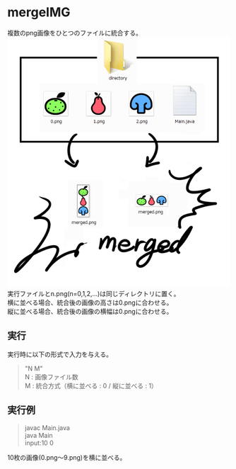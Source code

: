 ﻿# mergeIMG
複数のpng画像をひとつのファイルに統合する。
![タイトル画面](explain.png)  
実行ファイルとn.png(n=0,1,2,...)は同じディレクトリに置く。  
横に並べる場合、統合後の画像の高さは0.pngに合わせる。  
縦に並べる場合、統合後の画像の横幅は0.pngに合わせる。  

## 実行
実行時に以下の形式で入力を与える。  
>"N M"  
N : 画像ファイル数  
M : 統合方式（横に並べる : 0 / 縦に並べる : 1）

## 実行例
>javac Main.java  
>java Main  
>input:10 0  
  
10枚の画像(0.png～9.png)を横に並べる。